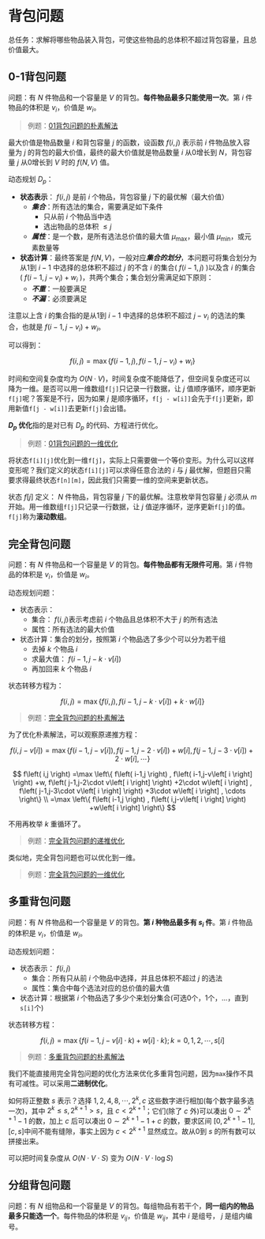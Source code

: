 # 背包问题

总任务：求解将哪些物品装入背包，可使这些物品的总体积不超过背包容量，且总价值最大。

## 0-1背包问题

问题：有 $N$ 件物品和一个容量是 $V$ 的背包。**每件物品最多只能使用一次**。第 $i$ 件物品的体积是 $v_i$，价值是 $w_i$。

> 例题：[01背包问题的朴素解法](./01_knapsack.cpp)

最大价值是物品数量 $i$ 和背包容量 $j$ 的函数，设函数 $f(i,j)$ 表示前 $i$ 件物品放入容量为 $j$ 的背包的最大价值，最终的最大价值就是物品数量 $i$ 从0增长到 $N$，背包容量 $j$ 从0增长到 $V$ 时的 $f(N,V)$ 值。

动态规划 $D_p$：

- **状态表示**： $f(i,j)$ 是前 $i$ 个物品，背包容量 $j$ 下的最优解（最大价值）
  - ***集合***：所有选法的集合，需要满足如下条件
    - 只从前 $i$ 个物品当中选
    - 选出物品的总体积 $\leqslant j$
  - ***属性***：是一个数，是所有选法总价值的最大值 $\mu _{\max}$，最小值 $\mu _{\min}$，或元素数量等
- **状态计算**：最终答案是 $f(N,V)$，一般对应***集合的划分***，本问题可将集合划分为从1到 $i-1$ 中选择的总体积不超过 $j$ 的不含 $i$ 的集合( $f(i-1,j)$ )以及含 $i$ 的集合( $f(i-1,j-v_i)+w_i$ )，共两个集合；集合划分需满足如下原则：
  - ***不重***：一般要满足
  - ***不漏***：必须要满足

注意以上含 $i$ 的集合指的是从1到 $i-1$ 中选择的总体积不超过 $j-v_i$ 的选法的集合，也就是 $f(i-1,j-v_i)+w_i$。

可以得到：

$$
f\left( i,j \right) =\max \left\{ f\left( i-1,j \right) , f\left( i-1,j-v_i \right) +w_i \right\} 
$$

时间和空间复杂度均为 $O(N\cdot V)$，时间复杂度不能降低了，但空间复杂度还可以降为一维。是否可以用一维数组`f[j]`只记录一行数据，让 $j$ 值顺序循环，顺序更新`f[j]`呢？答案是不行，因为如果 $j$ 是顺序循环，`f[j - w[i]]`会先于`f[j]`更新，即用新值`f[j - w[i]]`去更新`f[j]`会出错。

**$D_p$ 优化**指的是对已有 $D_p$ 的代码、方程进行优化。

> 例题：[01背包问题的一维优化](./01_knapsack_1D.cpp)

将状态`f[i][j]`优化到一维`f[j]`，实际上只需要做一个等价变形。为什么可以这样变形呢？我们定义的状态`f[i][j]`可以求得任意合法的 $i$ 与 $j$ 最优解，但题目只需要求得最终状态`f[n][m]`，因此我们只需要一维的空间来更新状态。

状态 $f[j]$ 定义： $N$ 件物品，背包容量 $j$ 下的最优解。注意枚举背包容量 $j$ 必须从 $m$ 开始。用一维数组`f[j]`只记录一行数据，让 $j$ 值逆序循环，逆序更新`f[j]`的值。`f[j]`称为**滚动数组**。

## 完全背包问题

问题：有 $N$ 件物品和一个容量是 $V$ 的背包。**每件物品都有无限件可用**。第 $i$ 件物品的体积是 $v_i$，价值是 $w_i$。

动态规划问题：

- 状态表示：
  - 集合： $f(i,j)$表示考虑前 $i$ 个物品且总体积不大于 $j$ 的所有选法
  - 属性：所有选法的最大价值
- 状态计算：集合的划分，按照第 $i$ 个物品选了多少个可以分为若干组
  - 去掉 $k$ 个物品 $i$
  - 求最大值： $f(i-1,j-k\cdot v[i])$
  - 再加回来 $k$ 个物品 $i$

状态转移方程为：

$$
f\left( i,j \right) =\max \left\{ f\left( i,j \right) , f\left( i-1, j-k\cdot v\left[ i \right] \right) +k\cdot w\left[ i \right] \right\} 
$$

> 例题：[完全背包问题的朴素解法](./complete_knapsack.cpp)

为了优化朴素解法，可以观察原递推方程：

$$
f\left( i,j-v\left[ i \right] \right) =\max \left\{ f\left( i-1,j-v\left[ i \right] \right) , f\left( j-1,j-2\cdot v\left[ i \right] \right) +w\left[ i \right] ,  f\left( j-1,j-3\cdot v\left[ i \right] \right) +2\cdot w\left[ i \right] , \cdots \right\} 
$$

$$
f\left( i,j \right) =\max \left\{ f\left( i-1,j \right) , f\left( i-1,j-v\left[ i \right] \right) +w, f\left( j-1,j-2\cdot v\left[ i \right] \right) +2\cdot w\left[ i \right] ,  f\left( j-1,j-3\cdot v\left[ i \right] \right) +3\cdot w\left[ i \right] , \cdots \right\} 
\\
=\max \left\{ f\left( i-1,j \right) , f\left( i,j-v\left[ i \right] \right) +w\left[ i \right] \right\} 
$$

不用再枚举 $k$ 重循环了。

> 例题：[完全背包问题的递推优化](./complete_knapsack_modified.cpp)

类似地，完全背包问题也可以优化到一维。

> 例题：[完全背包问题的一维优化](./complete_knapsack_1D.cpp)

## 多重背包问题

问题：有 $N$ 件物品和一个容量是 $V$ 的背包。**第 $i$ 种物品最多有 $s_i$ 件**。第 $i$ 件物品的体积是 $v_i$，价值是 $w_i$。

动态规划问题：

- 状态表示： $f(i,j)$
  - 集合：所有只从前 $i$ 个物品中选择，并且总体积不超过 $j$ 的选法
  - 属性：集合中每个选法对应的总价值的最大值
- 状态计算：根据第 $i$ 个物品选了多少个来划分集合(可选0个，1个，...，直到 `s[i]`个)

状态转移方程：

$$
f\left( i,j \right) =\max \left\{ f\left( i-1,j-v\left[ i \right] \cdot k \right) +w\left[ i \right] \cdot k \right\} ; k=0,1,2,\cdots ,s\left[ i \right] 
$$

> 例题：[多重背包问题的朴素解法](./multiple_knapsack.cpp)

我们不能直接用完全背包问题的优化方法来优化多重背包问题，因为`max`操作不具有可减性。可以采用**二进制优化**。

如何将正整数 $s$ 表示？选择 $1, 2, 4, 8, \cdots , 2^k, c$ 这些数字进行相加(每个数字最多选一次)，其中 $2^k\leqslant s, 2^{k+1}>s$，且 $c<2^{k+1}$；它们(除了 $c$ 外)可以凑出 $0\sim 2^{k+1}-1$ 的数，加上 $c$ 后可以凑出 $0\sim 2^{k+1}-1+c$ 的数，要求区间 $\left[ 0, 2^{k+1}-1 \right] , \left[ c, s \right]$中间不能有缝隙，事实上因为 $c<2^{k+1}$ 显然成立。故从0到 $s$ 的所有数可以拼接出来。

可以把时间复杂度从 $O(N\cdot V\cdot S)$ 变为 $O(N\cdot V\cdot \log S)$



## 分组背包问题

问题：有 $N$ 组物品和一个容量是 $V$ 的背包。每组物品有若干个，**同一组内的物品最多只能选一个**。每件物品的体积是 $v_{ij}$，价值是 $w_{ij}$，其中 $i$ 是组号， $j$ 是组内编号。



